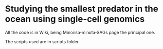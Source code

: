 # Studying the smallest predator in the ocean using single-cell genomics 
All the code is in Wiki, being Minorisa‐minuta‐SAGs page the principal one. 

The scripts used are in scripts folder.
